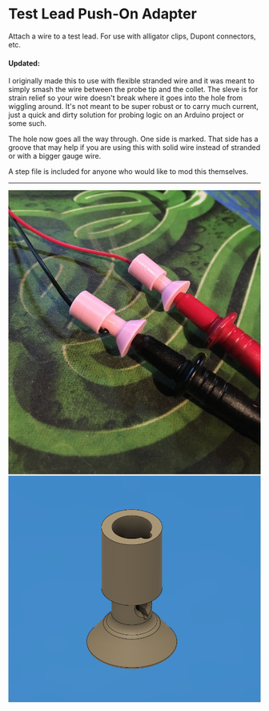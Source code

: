 # Test Lead Push-On Adapter

Attach a wire to a test lead. For use with alligator clips, Dupont connectors, etc.

#### Updated:

I originally made this to use with flexible stranded wire and it was meant to simply smash the wire between the probe tip and the collet. The sleve is for strain relief so your wire doesn't break where it goes into the hole from wiggling around. It's not meant to be super robust or to carry much current, just a quick and dirty solution for probing logic on an Arduino project or some such.

The hole now goes all the way through. One side is marked. That side has a groove that may help if you are using this with solid wire instead of stranded or with a bigger gauge wire.

A step file is included for anyone who  would like to mod this themselves.

---

![adapter image](https://raw.githubusercontent.com/opcow/Test-Lead-Adapter/master/IMG_0555.jpg)
![3D image](https://raw.githubusercontent.com/opcow/Test-Lead-Adapter/master/view.png)